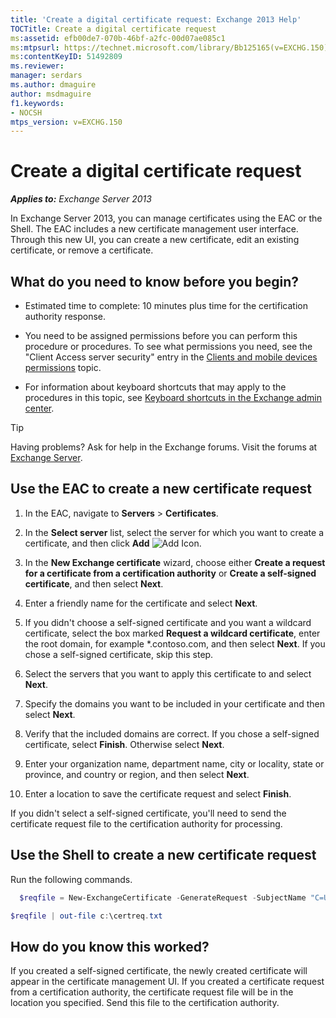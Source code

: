 ```yaml
---
title: 'Create a digital certificate request: Exchange 2013 Help'
TOCTitle: Create a digital certificate request
ms:assetid: efb00de7-070b-46bf-a2fc-00d07ae085c1
ms:mtpsurl: https://technet.microsoft.com/library/Bb125165(v=EXCHG.150)
ms:contentKeyID: 51492809
ms.reviewer: 
manager: serdars
ms.author: dmaguire
author: msdmaguire
f1.keywords:
- NOCSH
mtps_version: v=EXCHG.150
---
```


# Create a digital certificate request

_**Applies to:** Exchange Server 2013_

In Exchange Server 2013, you can manage certificates using the EAC or the Shell. The EAC includes a new certificate management user interface. Through this new UI, you can create a new certificate, edit an existing certificate, or remove a certificate.

## What do you need to know before you begin?

- Estimated time to complete: 10 minutes plus time for the certification authority response.

- You need to be assigned permissions before you can perform this procedure or procedures. To see what permissions you need, see the "Client Access server security" entry in the [Clients and mobile devices permissions](clients-and-mobile-devices-permissions-exchange-2013-help.md) topic.

- For information about keyboard shortcuts that may apply to the procedures in this topic, see [Keyboard shortcuts in the Exchange admin center](keyboard-shortcuts-in-the-exchange-admin-center-2013-help.md).

> [!TIP]
> Having problems? Ask for help in the Exchange forums. Visit the forums at [Exchange Server](https://social.technet.microsoft.com/forums/office/home?category=exchangeserver).

## Use the EAC to create a new certificate request

1. In the EAC, navigate to **Servers** \> **Certificates**.

2. In the **Select server** list, select the server for which you want to create a certificate, and then click **Add** ![Add Icon](images/JJ218640.c1e75329-d6d7-4073-a27d-498590bbb558(EXCHG.150).gif "Add Icon").

3. In the **New Exchange certificate** wizard, choose either **Create a request for a certificate from a certification authority** or **Create a self-signed certificate**, and then select **Next**.

4. Enter a friendly name for the certificate and select **Next**.

5. If you didn't choose a self-signed certificate and you want a wildcard certificate, select the box marked **Request a wildcard certificate**, enter the root domain, for example \*.contoso.com, and then select **Next**. If you chose a self-signed certificate, skip this step.

6. Select the servers that you want to apply this certificate to and select **Next**.

7. Specify the domains you want to be included in your certificate and then select **Next**.

8. Verify that the included domains are correct. If you chose a self-signed certificate, select **Finish**. Otherwise select **Next**.

9. Enter your organization name, department name, city or locality, state or province, and country or region, and then select **Next**.

10. Enter a location to save the certificate request and select **Finish**.

If you didn't select a self-signed certificate, you'll need to send the certificate request file to the certification authority for processing.

## Use the Shell to create a new certificate request

Run the following commands.

```powershell
  $reqfile = New-ExchangeCertificate -GenerateRequest -SubjectName "C=US,o=Contoso,cn=contosotocert" -DomainName "contoso.com" -PrivateKeyExportable $true
```

```powershell
$reqfile | out-file c:\certreq.txt
```

## How do you know this worked?

If you created a self-signed certificate, the newly created certificate will appear in the certificate management UI. If you created a certificate request from a certification authority, the certificate request file will be in the location you specified. Send this file to the certification authority.
